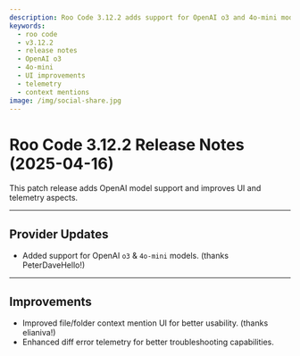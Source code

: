 ```yaml
---
description: Roo Code 3.12.2 adds support for OpenAI o3 and 4o-mini models, improves file/folder context UI, and enhances diff error telemetry.
keywords:
  - roo code
  - v3.12.2
  - release notes
  - OpenAI o3
  - 4o-mini
  - UI improvements
  - telemetry
  - context mentions
image: /img/social-share.jpg
---
```


# Roo Code 3.12.2 Release Notes (2025-04-16)

This patch release adds OpenAI model support and improves UI and telemetry aspects.

---

## Provider Updates

*   Added support for OpenAI `o3` & `4o-mini` models. (thanks PeterDaveHello!)

---

## Improvements

*   Improved file/folder context mention UI for better usability. (thanks elianiva!)
*   Enhanced diff error telemetry for better troubleshooting capabilities.